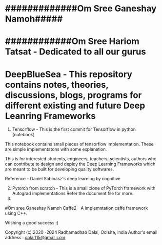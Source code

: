 # #############Om Sree Ganeshay Namoh#####
# ############Om Sree Hariom Tatsat - Dedicated to all our gurus 
# DeepBlueSea - This repository contains notes, theories, discussions, blogs, programs for different existing and future Deep Leanring Frameworks

1. Tensorflow - This is the first commit for Tensorflow in python (notebook)

This notebook contains small pieces of tensorflow implementation. These are simple implementatons with some explanation.

This is for interested students, engineers, teachers, scientists, authors who can contribute to design and deploy the Deep Learning Frameworks which are meant to be built for developing quality softwares.  
 
Reference - Daniel Sabinasz's deep learning by cognitive


2. Pytorch from scratch - This is a small clone of PyTorch framework with Autograd  implementations
Refer the document file for more.
3. 
#Om sree Ganeshay Namoh
Caffe2 - A implemntation caffe framework using C++.

Wishing a good success :)

Copyright (c) 2020 -2024 Radhamadhab Dalai, Odisha, India
Author's email address : dalai115@gmail.com

